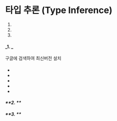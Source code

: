 # **타입 추론 (Type Inference)**

1.  
2.  
3.  

#### **_1\. _**

구글에 검색하여 최신버전 설치

#### 

-   

-   


-   



-   



-   



#### _**2\. **_




#### _**3\. **_

